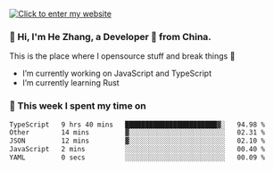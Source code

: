 [![Click to enter my website](https://github.com/zh30/zh30/assets/7930156/296bb9cd-4f46-46cd-bafa-863948241503)](https://zhanghe.dev) 

### 👋 Hi, I'm He Zhang, a Developer 🚀 from China.

This is the place where I opensource stuff and break things :rofl:

- I’m currently working on JavaScript and TypeScript
- I’m currently learning Rust

### 💪 This week I spent my time on

<!--START_SECTION:waka-->

```txt
TypeScript   9 hrs 40 mins   ███████████████████████▓░   94.98 %
Other        14 mins         ▓░░░░░░░░░░░░░░░░░░░░░░░░   02.31 %
JSON         12 mins         ▓░░░░░░░░░░░░░░░░░░░░░░░░   02.10 %
JavaScript   2 mins          ░░░░░░░░░░░░░░░░░░░░░░░░░   00.40 %
YAML         0 secs          ░░░░░░░░░░░░░░░░░░░░░░░░░   00.09 %
```

<!--END_SECTION:waka-->
